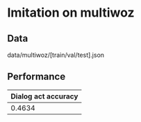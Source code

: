 # Imitation on multiwoz

## Data

data/multiwoz/[train/val/test].json

## Performance

|Dialog act accuracy|
|-|
|0.4634|
